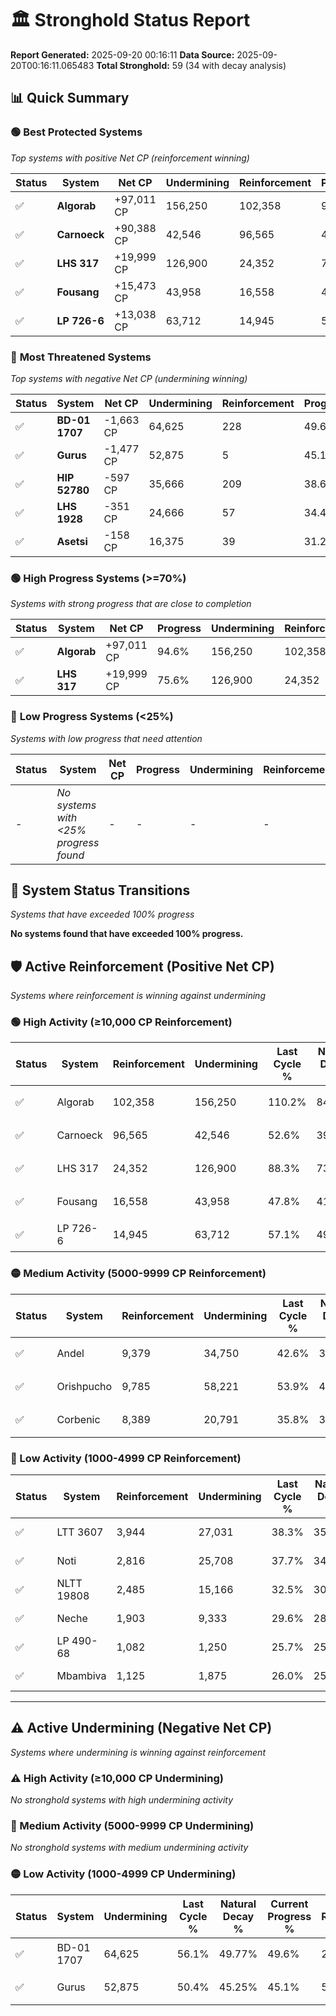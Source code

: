 # 🏛️ Stronghold Status Report

**Report Generated:** 2025-09-20 00:16:11
**Data Source:** 2025-09-20T00:16:11.065483
**Total Stronghold:** 59 (34 with decay analysis)

## 📊 Quick Summary

### 🟢 **Best Protected Systems**
*Top systems with positive Net CP (reinforcement winning)*

| Status | System | Net CP | Undermining | Reinforcement | Progress |
|--------|--------|--------|-------------|---------------|----------|
| ✅ | **Algorab** | +97,011 CP | 156,250 | 102,358 | 94.6% |
| ✅ | **Carnoeck** | +90,388 CP | 42,546 | 96,565 | 48.3% |
| ✅ | **LHS 317** | +19,999 CP | 126,900 | 24,352 | 75.6% |
| ✅ | **Fousang** | +15,473 CP | 43,958 | 16,558 | 43.4% |
| ✅ | **LP 726-6** | +13,038 CP | 63,712 | 14,945 | 50.7% |

### 🔴 **Most Threatened Systems**
*Top systems with negative Net CP (undermining winning)*

| Status | System | Net CP | Undermining | Reinforcement | Progress |
|--------|--------|--------|-------------|---------------|----------|
| ✅ | **BD-01 1707** | -1,663 CP | 64,625 | 228 | 49.6% |
| ✅ | **Gurus** | -1,477 CP | 52,875 | 5 | 45.1% |
| ✅ | **HIP 52780** | -597 CP | 35,666 | 209 | 38.6% |
| ✅ | **LHS 1928** | -351 CP | 24,666 | 57 | 34.4% |
| ✅ | **Asetsi** | -158 CP | 16,375 | 39 | 31.2% |

### 🟢 **High Progress Systems (>=70%)**
*Systems with strong progress that are close to completion*

| Status | System | Net CP | Progress | Undermining | Reinforcement |
|--------|--------|--------|----------|-------------|---------------|
| ✅ | **Algorab** | +97,011 CP | 94.6% | 156,250 | 102,358 |
| ✅ | **LHS 317** | +19,999 CP | 75.6% | 126,900 | 24,352 |

### 🔴 **Low Progress Systems (<25%)**
*Systems with low progress that need attention*

| Status | System | Net CP | Progress | Undermining | Reinforcement |
|--------|--------|--------|----------|-------------|---------------|
| - | *No systems with <25% progress found* | - | - | - | - |
## 🔄 System Status Transitions
*Systems that have exceeded 100% progress*

**No systems found that have exceeded 100% progress.**

## 🛡️ Active Reinforcement (Positive Net CP)
*Systems where reinforcement is winning against undermining*

### 🟢 High Activity (≥10,000 CP Reinforcement)

| Status | System | Reinforcement | Undermining | Last Cycle % | Natural Decay % | Current Progress % | Current CP | Net CP | Activity |
|--------|--------|---------------|-------------|--------------|-----------------|-------------------|------------|--------|----------|
| ✅ | Algorab | 102,358 | 156,250 | 110.2% | 84.90% | 94.6% | 946,000 | +97,011 | 🟢 High Reinforcement |
| ✅ | Carnoeck | 96,565 | 42,546 | 52.6% | 39.26% | 48.3% | 483,000 | +90,388 | 🟢 High Reinforcement |
| ✅ | LHS 317 | 24,352 | 126,900 | 88.3% | 73.60% | 75.6% | 755,999 | +19,999 | 🟢 High Reinforcement |
| ✅ | Fousang | 16,558 | 43,958 | 47.8% | 41.85% | 43.4% | 434,000 | +15,473 | 🟢 High Reinforcement |
| ✅ | LP 726-6 | 14,945 | 63,712 | 57.1% | 49.40% | 50.7% | 507,000 | +13,038 | 🟢 High Reinforcement |

### 🟡 Medium Activity (5000-9999 CP Reinforcement)

| Status | System | Reinforcement | Undermining | Last Cycle % | Natural Decay % | Current Progress % | Current CP | Net CP | Activity |
|--------|--------|---------------|-------------|--------------|-----------------|-------------------|------------|--------|----------|
| ✅ | Andel | 9,379 | 34,750 | 42.6% | 38.25% | 39.1% | 391,000 | +8,469 | 🟡 Medium Reinforcement |
| ✅ | Orishpucho | 9,785 | 58,221 | 53.9% | 47.29% | 48.1% | 481,000 | +8,086 | 🟡 Medium Reinforcement |
| ✅ | Corbenic | 8,389 | 20,791 | 35.8% | 32.90% | 33.7% | 337,000 | +8,003 | 🟡 Medium Reinforcement |

### 🔴 Low Activity (1000-4999 CP Reinforcement)

| Status | System | Reinforcement | Undermining | Last Cycle % | Natural Decay % | Current Progress % | Current CP | Net CP | Activity |
|--------|--------|---------------|-------------|--------------|-----------------|-------------------|------------|--------|----------|
| ✅ | LTT 3607 | 3,944 | 27,031 | 38.3% | 35.27% | 35.6% | 356,000 | +3,273 | 🔵 Low Reinforcement |
| ✅ | Noti | 2,816 | 25,708 | 37.7% | 34.86% | 35.1% | 351,000 | +2,426 | 🔵 Low Reinforcement |
| ✅ | NLTT 19808 | 2,485 | 15,166 | 32.5% | 30.76% | 31.0% | 310,000 | +2,363 | 🔵 Low Reinforcement |
| ✅ | Neche | 1,903 | 9,333 | 29.6% | 28.51% | 28.7% | 287,000 | +1,946 | 🔵 Low Reinforcement |
| ✅ | LP 490-68 | 1,082 | 1,250 | 25.7% | 25.45% | 25.6% | 256,000 | +1,532 | 🔵 Low Reinforcement |
| ✅ | Mbambiva | 1,125 | 1,875 | 26.0% | 25.65% | 25.8% | 258,000 | +1,468 | 🔵 Low Reinforcement |


---

## ⚠️ Active Undermining (Negative Net CP)
*Systems where undermining is winning against reinforcement*

### ⚠️ High Activity (≥10,000 CP Undermining)

*No stronghold systems with high undermining activity*

### 🔶 Medium Activity (5000-9999 CP Undermining)

*No stronghold systems with medium undermining activity*

### 🟡 Low Activity (1000-4999 CP Undermining)

| Status | System | Undermining | Last Cycle % | Natural Decay % | Current Progress % | Reinforcement | Current CP | Net CP | Activity |
|--------|--------|-------------|--------------|-----------------|-------------------|---------------|------------|--------|----------|
| ✅ | BD-01 1707 | 64,625 | 56.1% | 49.77% | 49.6% | 228 | 496,000 | -1,663 | 🟡 Low Undermining |
| ✅ | Gurus | 52,875 | 50.4% | 45.25% | 45.1% | 5 | 451,000 | -1,477 | 🟡 Low Undermining |
